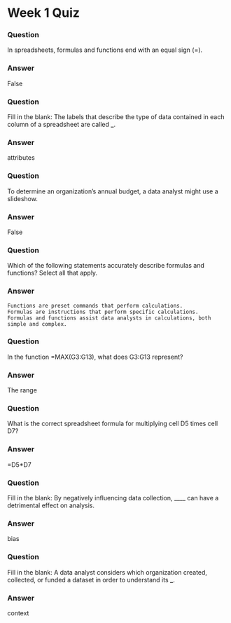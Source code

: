 # Week 1 Quiz

### Question

In spreadsheets, formulas and functions end with an equal sign (=).

### Answer

False

### Question

Fill in the blank: The labels that describe the type of data contained in each column of a spreadsheet are called **\_**.

### Answer

attributes

### Question

To determine an organization’s annual budget, a data analyst might use a slideshow.

### Answer

False

### Question

Which of the following statements accurately describe formulas and functions? Select all that apply.

### Answer

    Functions are preset commands that perform calculations.
    Formulas are instructions that perform specific calculations.
    Formulas and functions assist data analysts in calculations, both simple and complex.

### Question

In the function =MAX(G3:G13), what does G3:G13 represent?

### Answer

The range

### Question

What is the correct spreadsheet formula for multiplying cell D5 times cell D7?

### Answer

=D5\*D7

### Question

Fill in the blank: By negatively influencing data collection, \_\_\_\_ can have a detrimental effect on analysis.

### Answer

bias

### Question

Fill in the blank: A data analyst considers which organization created, collected, or funded a dataset in order to understand its **\_**.

### Answer

context

